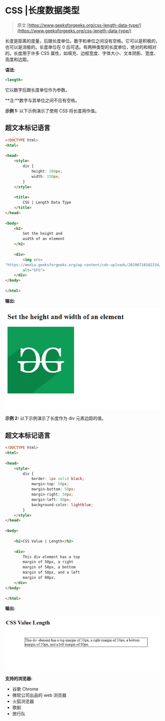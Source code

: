 # CSS |长度数据类型

> 原文:[https://www.geeksforgeeks.org/css-length-data-type/](https://www.geeksforgeeks.org/css-length-data-type/)

长度是距离的度量，后跟长度单位。数字和单位之间没有空格。它可以是积极的，也可以是消极的。长度单位在 0 后可选。有两种类型的长度单位，绝对的和相对的。长度用于许多 CSS 属性，如填充、边框宽度、字体大小、文本阴影、宽度、高度和边距。

**语法:**

```html
<length>
```

它以数字后跟长度单位作为参数。

**注:**数字与其单位之间不应有空格。

**示例 1:** 以下示例演示了使用 CSS 将长度用作值。

## 超文本标记语言

```html
<!DOCTYPE html>
<html>

<head>
    <style>
        div {
            height: 200px;
            width: 150px;
        }
    </style>

    <title>
        CSS | Length Data Type
    </title>
</head>

<body>
    <h2>
        Set the height and
        width of an element
    </h2>

    <div>
        <img src=
"https://media.geeksforgeeks.org/wp-content/cdn-uploads/20190710102234/download3.png"
        alt="GFG">
    </div>
</body>

</html>
```

**输出:**

![](img/5886feba719131a7038676bd8725e969.png)

**示例 2:** 以下示例演示了长度作为 div 元素边距的值。

## 超文本标记语言

```html
<!DOCTYPE html>
<html>

<head>
    <style>
        div {
            border: 1px solid black;
            margin-top: 50px;
            margin-bottom: 50px;
            margin-right: 50px;
            margin-left: 80px;
            background-color: lightblue;
        }
    </style>
</head>

<body>

    <h2>CSS Value | Length</h2>

    <div>
        This div element has a top
        margin of 50px, a right
        margin of 50px, a bottom
        margin of 50px, and a left
        margin of 80px.
    </div>
</body>

</html>
```

**输出:**

![](img/c1952fab72786329678ce4f54c9b04d7.png)

**支持的浏览器:**

*   谷歌 Chrome
*   微软公司出品的 web 浏览器
*   火狐浏览器
*   歌剧
*   旅行队